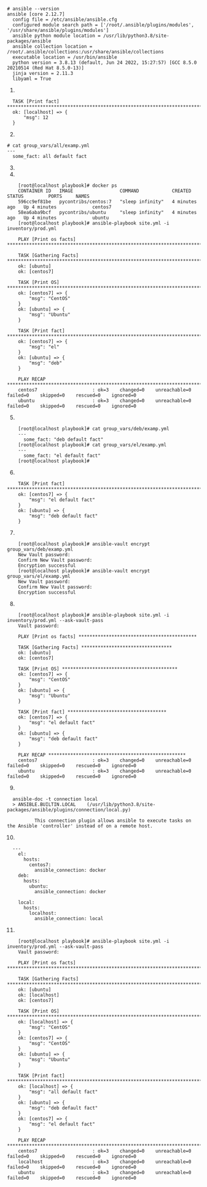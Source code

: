     # ansible --version
    ansible [core 2.12.7]
      config file = /etc/ansible/ansible.cfg
      configured module search path = ['/root/.ansible/plugins/modules', '/usr/share/ansible/plugins/modules']
      ansible python module location = /usr/lib/python3.8/site-packages/ansible
      ansible collection location = /root/.ansible/collections:/usr/share/ansible/collections
      executable location = /usr/bin/ansible
      python version = 3.8.13 (default, Jun 24 2022, 15:27:57) [GCC 8.5.0 20210514 (Red Hat 8.5.0-13)]
      jinja version = 2.11.3
      libyaml = True

1) 

      TASK [Print fact] ************************************************************************
      ok: [localhost] => {
          "msg": 12
      }

2) 

    # cat group_vars/all/examp.yml
    ---
      some_fact: all default fact

3)

4)

        [root@localhost playbook]# docker ps
        CONTAINER ID   IMAGE                 COMMAND            CREATED         STATUS         PORTS     NAMES
        596cc9ef81be   pycontribs/centos:7   "sleep infinity"   4 minutes ago   Up 4 minutes             centos7
        58ea6aba9bcf   pycontribs/ubuntu     "sleep infinity"   4 minutes ago   Up 4 minutes             ubuntu
        [root@localhost playbook]# ansible-playbook site.yml -i inventory/prod.yml

        PLAY [Print os facts] ***************************************************************************************************

        TASK [Gathering Facts] **************************************************************************************************
        ok: [ubuntu]
        ok: [centos7]

        TASK [Print OS] *********************************************************************************************************
        ok: [centos7] => {
            "msg": "CentOS"
        }
        ok: [ubuntu] => {
            "msg": "Ubuntu"
        }

        TASK [Print fact] ***********************************************************************************************
        ok: [centos7] => {
            "msg": "el"
        }
        ok: [ubuntu] => {
            "msg": "deb"
        }

        PLAY RECAP ***************************************************************************************************
        centos7                    : ok=3    changed=0    unreachable=0    failed=0    skipped=0    rescued=0    ignored=0
        ubuntu                     : ok=3    changed=0    unreachable=0    failed=0    skipped=0    rescued=0    ignored=0
        
5)

        [root@localhost playbook]# cat group_vars/deb/examp.yml
        ---
          some_fact: "deb default fact"
        [root@localhost playbook]# cat group_vars/el/examp.yml
        ---
          some_fact: "el default fact"
        [root@localhost playbook]#

6)

        TASK [Print fact] ********************************************************************************
        ok: [centos7] => {
            "msg": "el default fact"
        }
        ok: [ubuntu] => {
            "msg": "deb default fact"
        }

7) 

        [root@localhost playbook]# ansible-vault encrypt group_vars/deb/examp.yml
        New Vault password:
        Confirm New Vault password:
        Encryption successful
        [root@localhost playbook]# ansible-vault encrypt group_vars/el/examp.yml
        New Vault password:
        Confirm New Vault password:
        Encryption successful
        
8) 

        [root@localhost playbook]# ansible-playbook site.yml -i inventory/prod.yml --ask-vault-pass
        Vault password:

        PLAY [Print os facts] *******************************************

        TASK [Gathering Facts] *********************************
        ok: [ubuntu]
        ok: [centos7]

        TASK [Print OS] ******************************************
        ok: [centos7] => {
            "msg": "CentOS"
        }
        ok: [ubuntu] => {
            "msg": "Ubuntu"
        }

        TASK [Print fact] ************************************
        ok: [centos7] => {
            "msg": "el default fact"
        }
        ok: [ubuntu] => {
            "msg": "deb default fact"
        }

        PLAY RECAP **************************************************
        centos7                    : ok=3    changed=0    unreachable=0    failed=0    skipped=0    rescued=0    ignored=0
        ubuntu                     : ok=3    changed=0    unreachable=0    failed=0    skipped=0    rescued=0    ignored=0

9) 

      ansible-doc -t connection local
      > ANSIBLE.BUILTIN.LOCAL    (/usr/lib/python3.8/site-packages/ansible/plugins/connection/local.py)

              This connection plugin allows ansible to execute tasks on the Ansible 'controller' instead of on a remote host.

10)

      ---
        el:
          hosts:
            centos7:
              ansible_connection: docker
        deb:
          hosts:
            ubuntu:
              ansible_connection: docker

        local:
          hosts:
            localhost:
              ansible_connection: local

11)

        [root@localhost playbook]# ansible-playbook site.yml -i inventory/prod.yml --ask-vault-pass
        Vault password:

        PLAY [Print os facts] *************************************************************************************

        TASK [Gathering Facts] ************************************************************************************
        ok: [ubuntu]
        ok: [localhost]
        ok: [centos7]

        TASK [Print OS] *******************************************************************************************
        ok: [localhost] => {
            "msg": "CentOS"
        }
        ok: [centos7] => {
            "msg": "CentOS"
        }
        ok: [ubuntu] => {
            "msg": "Ubuntu"
        }

        TASK [Print fact] *********************************************************************************************
        ok: [localhost] => {
            "msg": "all default fact"
        }
        ok: [ubuntu] => {
            "msg": "deb default fact"
        }
        ok: [centos7] => {
            "msg": "el default fact"
        }

        PLAY RECAP ****************************************************************************************************************
        centos7                    : ok=3    changed=0    unreachable=0    failed=0    skipped=0    rescued=0    ignored=0
        localhost                  : ok=3    changed=0    unreachable=0    failed=0    skipped=0    rescued=0    ignored=0
        ubuntu                     : ok=3    changed=0    unreachable=0    failed=0    skipped=0    rescued=0    ignored=0
